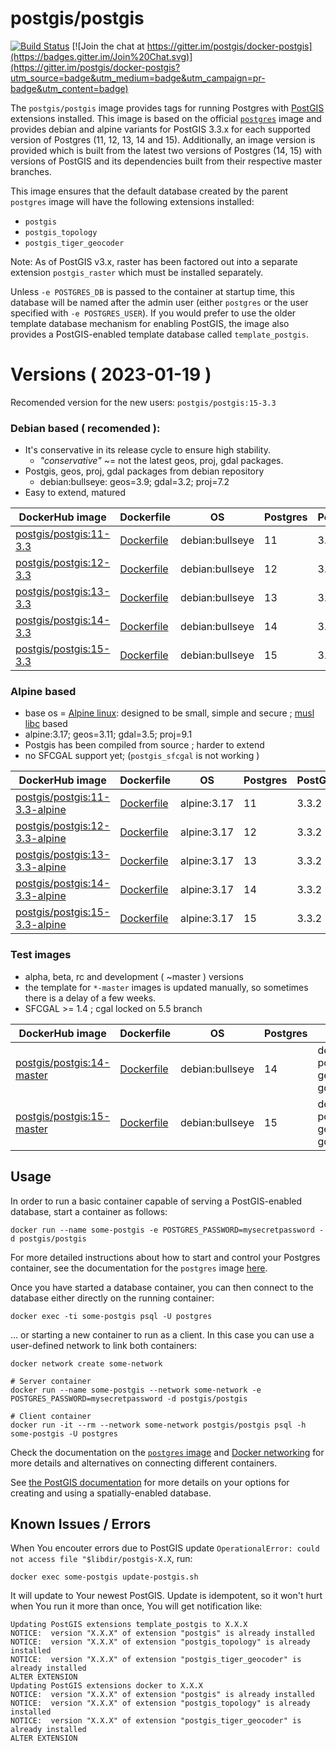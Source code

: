 # postgis/postgis

[![Build Status](https://github.com/postgis/docker-postgis/workflows/Docker%20PostGIS%20CI/badge.svg)](https://github.com/postgis/docker-postgis/actions) [![Join the chat at https://gitter.im/postgis/docker-postgis](https://badges.gitter.im/Join%20Chat.svg)](https://gitter.im/postgis/docker-postgis?utm_source=badge&utm_medium=badge&utm_campaign=pr-badge&utm_content=badge)

The `postgis/postgis` image provides tags for running Postgres with [PostGIS](http://postgis.net/) extensions installed. This image is based on the official [`postgres`](https://registry.hub.docker.com/_/postgres/) image and provides debian and alpine variants for PostGIS 3.3.x for each supported version of Postgres (11, 12, 13, 14 and 15).  Additionally, an image version is provided which is built from the latest two versions of Postgres (14, 15) with versions of PostGIS and its dependencies built from their respective master branches.

This image ensures that the default database created by the parent `postgres` image will have the following extensions installed:

* `postgis`
* `postgis_topology`
* `postgis_tiger_geocoder`

Note: As of PostGIS v3.x, raster has been factored out into a separate extension `postgis_raster` which must be installed separately.

Unless `-e POSTGRES_DB` is passed to the container at startup time, this database will be named after the admin user (either `postgres` or the user specified with `-e POSTGRES_USER`). If you would prefer to use the older template database mechanism for enabling PostGIS, the image also provides a PostGIS-enabled template database called `template_postgis`.

# Versions ( 2023-01-19 )

Recomended version for the new users: `postgis/postgis:15-3.3`

### Debian based ( recomended ):

 * It's conservative in its release cycle to ensure high stability.
   * *"conservative"* ~= not the latest geos, proj, gdal packages.
 * Postgis, geos, proj, gdal packages from debian repository
   * debian:bullseye: geos=3.9; gdal=3.2; proj=7.2
* Easy to extend, matured


| DockerHub image | Dockerfile | OS | Postgres | PostGIS |
| --------------- | ---------- | -- | -------- | ------- |
| [postgis/postgis:11-3.3](https://registry.hub.docker.com/r/postgis/postgis/tags?page=1&name=11-3.3) | [Dockerfile](https://github.com/postgis/docker-postgis/blob/master/11-3.3/Dockerfile) | debian:bullseye | 11 | 3.3.2 |
| [postgis/postgis:12-3.3](https://registry.hub.docker.com/r/postgis/postgis/tags?page=1&name=12-3.3) | [Dockerfile](https://github.com/postgis/docker-postgis/blob/master/12-3.3/Dockerfile) | debian:bullseye | 12 | 3.3.2 |
| [postgis/postgis:13-3.3](https://registry.hub.docker.com/r/postgis/postgis/tags?page=1&name=13-3.3) | [Dockerfile](https://github.com/postgis/docker-postgis/blob/master/13-3.3/Dockerfile) | debian:bullseye | 13 | 3.3.2 |
| [postgis/postgis:14-3.3](https://registry.hub.docker.com/r/postgis/postgis/tags?page=1&name=14-3.3) | [Dockerfile](https://github.com/postgis/docker-postgis/blob/master/14-3.3/Dockerfile) | debian:bullseye | 14 | 3.3.2 |
| [postgis/postgis:15-3.3](https://registry.hub.docker.com/r/postgis/postgis/tags?page=1&name=15-3.3) | [Dockerfile](https://github.com/postgis/docker-postgis/blob/master/15-3.3/Dockerfile) | debian:bullseye | 15 | 3.3.2 |

### Alpine based

* base os = [Alpine linux](https://alpinelinux.org/): designed to be small, simple and secure ; [musl libc](https://musl.libc.org/) based
* alpine:3.17; geos=3.11; gdal=3.5; proj=9.1
* Postgis has been compiled from source ; harder to extend
* no SFCGAL support yet; (`postgis_sfcgal` is not working )

| DockerHub image | Dockerfile | OS | Postgres | PostGIS |
| --------------- | ---------- | -- | -------- | ------- |
| [postgis/postgis:11-3.3-alpine](https://registry.hub.docker.com/r/postgis/postgis/tags?page=1&name=11-3.3-alpine) | [Dockerfile](https://github.com/postgis/docker-postgis/blob/master/11-3.3/alpine/Dockerfile) | alpine:3.17 | 11 | 3.3.2 |
| [postgis/postgis:12-3.3-alpine](https://registry.hub.docker.com/r/postgis/postgis/tags?page=1&name=12-3.3-alpine) | [Dockerfile](https://github.com/postgis/docker-postgis/blob/master/12-3.3/alpine/Dockerfile) | alpine:3.17 | 12 | 3.3.2 |
| [postgis/postgis:13-3.3-alpine](https://registry.hub.docker.com/r/postgis/postgis/tags?page=1&name=13-3.3-alpine) | [Dockerfile](https://github.com/postgis/docker-postgis/blob/master/13-3.3/alpine/Dockerfile) | alpine:3.17 | 13 | 3.3.2 |
| [postgis/postgis:14-3.3-alpine](https://registry.hub.docker.com/r/postgis/postgis/tags?page=1&name=14-3.3-alpine) | [Dockerfile](https://github.com/postgis/docker-postgis/blob/master/14-3.3/alpine/Dockerfile) | alpine:3.17 | 14 | 3.3.2 |
| [postgis/postgis:15-3.3-alpine](https://registry.hub.docker.com/r/postgis/postgis/tags?page=1&name=15-3.3-alpine) | [Dockerfile](https://github.com/postgis/docker-postgis/blob/master/15-3.3/alpine/Dockerfile) | alpine:3.17 | 15 | 3.3.2 |

### Test images

* alpha, beta, rc and development ( ~master ) versions
* the template for `*-master` images is updated manually, so sometimes there is a delay of a few weeks.
* SFCGAL >= 1.4 ; cgal locked on 5.5 branch

| DockerHub image | Dockerfile | OS | Postgres | PostGIS |
| --------------- | ---------- | -- | -------- | ------- |
| [postgis/postgis:14-master](https://registry.hub.docker.com/r/postgis/postgis/tags?page=1&name=14-master) | [Dockerfile](https://github.com/postgis/docker-postgis/blob/master/14-master/Dockerfile) | debian:bullseye | 14 | development: postgis, geos, proj, gdal |
| [postgis/postgis:15-master](https://registry.hub.docker.com/r/postgis/postgis/tags?page=1&name=15-master) | [Dockerfile](https://github.com/postgis/docker-postgis/blob/master/15-master/Dockerfile) | debian:bullseye | 15 | development: postgis, geos, proj, gdal |

## Usage

In order to run a basic container capable of serving a PostGIS-enabled database, start a container as follows:

    docker run --name some-postgis -e POSTGRES_PASSWORD=mysecretpassword -d postgis/postgis

For more detailed instructions about how to start and control your Postgres container, see the documentation for the `postgres` image [here](https://registry.hub.docker.com/_/postgres/).

Once you have started a database container, you can then connect to the database either directly on the running container:

    docker exec -ti some-postgis psql -U postgres

... or starting a new container to run as a client. In this case you can use a user-defined network to link both containers:

    docker network create some-network

    # Server container
    docker run --name some-postgis --network some-network -e POSTGRES_PASSWORD=mysecretpassword -d postgis/postgis

    # Client container
    docker run -it --rm --network some-network postgis/postgis psql -h some-postgis -U postgres

Check the documentation on the [`postgres` image](https://registry.hub.docker.com/_/postgres/) and [Docker networking](https://docs.docker.com/network/) for more details and alternatives on connecting different containers.

See [the PostGIS documentation](http://postgis.net/docs/postgis_installation.html#create_new_db_extensions) for more details on your options for creating and using a spatially-enabled database.

## Known Issues / Errors

When You encouter errors due to PostGIS update `OperationalError: could not access file "$libdir/postgis-X.X`, run:

`docker exec some-postgis update-postgis.sh`

It will update to Your newest PostGIS. Update is idempotent, so it won't hurt when You run it more than once, You will get notification like:

```
Updating PostGIS extensions template_postgis to X.X.X
NOTICE:  version "X.X.X" of extension "postgis" is already installed
NOTICE:  version "X.X.X" of extension "postgis_topology" is already installed
NOTICE:  version "X.X.X" of extension "postgis_tiger_geocoder" is already installed
ALTER EXTENSION
Updating PostGIS extensions docker to X.X.X
NOTICE:  version "X.X.X" of extension "postgis" is already installed
NOTICE:  version "X.X.X" of extension "postgis_topology" is already installed
NOTICE:  version "X.X.X" of extension "postgis_tiger_geocoder" is already installed
ALTER EXTENSION
```

